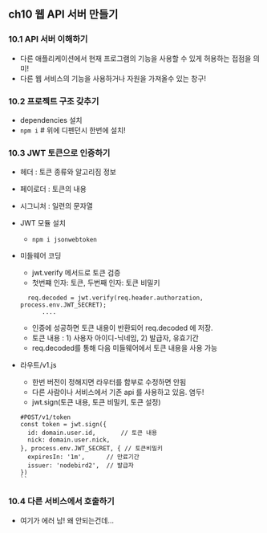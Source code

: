 ## ch10 웹 API 서버 만들기

### 10.1 API 서버 이해하기
 - 다른 애플리케이션에서 현재 프로그램의 기능을 사용할 수 있게 허용하는 접점을 의미!
 - 다른 웹 서비스의 기능을 사용하거나 자원을 가져올수 있는 창구!

### 10.2 프로젝트 구조 갖추기
  - dependencies 설치
  - `npm i` # 위에 디펜던시 한번에 설치!

### 10.3 JWT 토큰으로 인증하기
- 헤더 : 토큰 종류와 알고리짐 정보 
- 페이로더 : 토큰의 내용
- 시그니처 : 일련의 문자열
- JWT 모듈 설치
  - `npm i jsonwebtoken`

- 미들웨어 코딩
  - jwt.verify 메서드로 토큰 검증
  - 첫번쨰 인자: 토큰, 두번째 인자: 토큰 비밀키
  
  ``` 
    req.decoded = jwt.verify(req.header.authorzation, process.env.JWT_SECRET);  
        ....
  ```
  - 인증에 성공하면 토큰 내용이 반환되어 req.decoded 에 저장.
  - 토큰 내용 : 1) 사용자 아이디-닉네임, 2) 발급자, 유효기간 
  - req.decoded를 통해 다음 미들웨어에서 토큰 내용을 사용 가능

- 라우트/v1.js 
  - 한번 버전이 정해지면 라우터를 함부로 수정하면 안됨
  - 다른 사람이나 서비스에서 기존 api 를 사용하고 있음. 염두!
  - jwt.sign(토큰 내용, 토큰 비밀키, 토큰 설정)
  ```
  #POST/v1/token
  const token = jwt.sign({   
    id: domain.user.id,       // 토큰 내용
    nick: domain.user.nick,     
  }, process.env.JWT_SECRET, { // 토큰비밀키 
    expiresIn: '1m',      // 만료기간
    issuer: 'nodebird2',  // 발급자
  })
  ``

### 10.4 다른 서비스에서 호출하기
- 여기가 에러 남! 왜 안되는건데... 